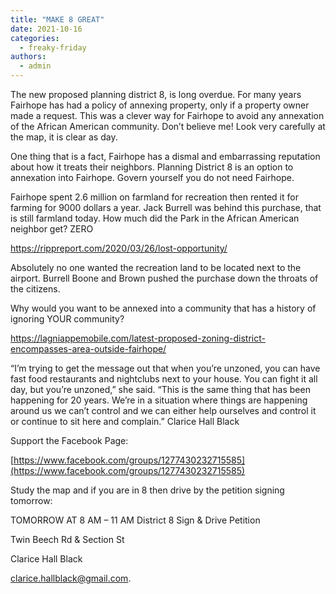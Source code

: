 ```yaml
---
title: "MAKE 8 GREAT"
date: 2021-10-16
categories: 
  - freaky-friday
authors: 
  - admin
---
```


The new proposed planning district 8, is long overdue. For many years Fairhope has had a policy of annexing property, only if a property owner made a request. This was a clever way for Fairhope to avoid any annexation of the African American community. Don’t believe me! Look very carefully at the map, it is clear as day.

One thing that is a fact, Fairhope has a dismal and embarrassing reputation about how it treats their neighbors. Planning District 8 is an option to annexation into Fairhope. Govern yourself you do not need Fairhope.

Fairhope spent 2.6 million on farmland for recreation then rented it for farming for 9000 dollars a year. Jack Burrell was behind this purchase, that is still farmland today. How much did the Park in the African American neighbor get? ZERO

https://rippreport.com/2020/03/26/lost-opportunity/

Absolutely no one wanted the recreation land to be located next to the airport. Burrell Boone and Brown pushed the purchase down the throats of the citizens.

Why would you want to be annexed into a community that has a history of ignoring YOUR community?

https://lagniappemobile.com/latest-proposed-zoning-district-encompasses-area-outside-fairhope/

“I’m trying to get the message out that when you’re unzoned, you can have fast food restaurants and nightclubs next to your house. You can fight it all day, but you’re unzoned,” she said. “This is the same thing that has been happening for 20 years. We’re in a situation where things are happening around us we can’t control and we can either help ourselves and control it or continue to sit here and complain.” Clarice Hall Black

Support the Facebook Page:

[https://www.facebook.com/groups/1277430232715585](https://www.facebook.com/groups/1277430232715585)

Study the map and if you are in 8 then drive by the petition signing tomorrow:

TOMORROW AT 8 AM – 11 AM District 8 Sign & Drive Petition

Twin Beech Rd & Section St

Clarice Hall Black

clarice.hallblack@gmail.com.
